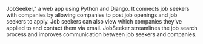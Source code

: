 JobSeeker," a web app using Python and Django. It connects job seekers with companies by allowing companies to post job openings and job seekers to apply. Job seekers can also view which companies they've applied to and contact them via email. JobSeeker streamlines the job search process and improves communication between job seekers and companies.

